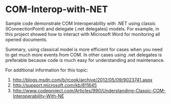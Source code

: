 COM-Interop-with-NET
====================
Sample code demonstrate COM Interoperability with .NET using classic (IConnectionPoint) and delegate (.net delegates) models.
For example, in this project showed how to interact with Microsoft Word for monitoring all opened documents.

Summary, using classical model is more efficient for cases when you need to get much more events from COM. In other cases using .net delegates is preferable because code is much easy for understanding and maintenance.

For additional information for this topic:
  1. http://blogs.msdn.com/b/rcook/archive/2012/05/09/9023741.aspx
  2. http://support.microsoft.com/kb/811645
  3. http://www.codeproject.com/Articles/990/Understanding-Classic-COM-Interoperability-With-NE

